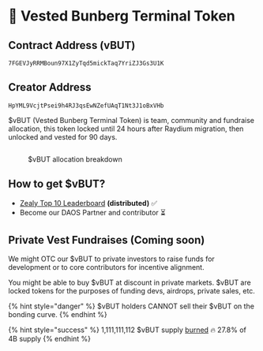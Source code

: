 # 🦺 Vested Bunberg Terminal Token

## Contract Address (vBUT)

```
7FGEVJyRRMBoun97X1ZyTqd5mickTaq7YriZJ3Gs3U1K
```

## Creator Address

```
HpYML9VcjtPsei9h4RJ3qsEwNZefUAqT1Nt3J1oBxVHb
```

$vBUT (Vested Bunberg Terminal Token) is team, community and fundraise allocation, this token locked until 24 hours after Raydium migration, then unlocked and vested for 90 days.

<figure><img src="https://pbs.twimg.com/media/GkzFou3aUAA9uZ-?format=jpg&#x26;name=medium" alt=""><figcaption><p>$vBUT allocation breakdown</p></figcaption></figure>

## How to get $vBUT?

* [Zealy Top 10 Leaderboard](https://zealy.io/cw/buncoinsol/invite/jywDbkSiyERQKNWccGMGo) **(distributed)** ✅
* Become our DAOS Partner and contributor ⏳

## Private Vest Fundraises (Coming soon)

We might OTC our $vBUT to private investors to raise funds for development or to core contributors for incentive alignment.

You might be able to buy $vBUT at discount in private markets. $vBUT are locked tokens for the purposes of funding devs, airdrops, private sales, etc.

{% hint style="danger" %}
$vBUT holders CANNOT sell their $vBUT on the bonding curve.
{% endhint %}

{% hint style="success" %}
1,111,111,112 $vBUT supply [burned](https://solscan.io/tx/4pPGD3KqGE4188KK7v5oQ1GsYg4xb86MU4VhEi9hnd7vtBRXz4Xoq36dkbUGpsLygfr6VQm99kR9mGym2hqfZFhf) 🔥 27.8% of 4B supply
{% endhint %}

